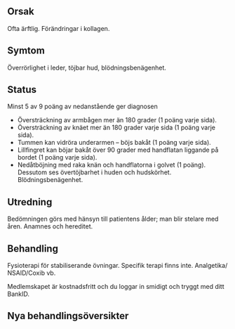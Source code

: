 ## Orsak

Ofta ärftlig. Förändringar i kollagen.

## Symtom

Överrörlighet i leder, töjbar hud, blödningsbenägenhet.

## Status

Minst 5 av 9 poäng av nedanstående ger diagnosen
* Översträckning av armbågen mer än 180 grader (1 poäng varje sida).
* Översträckning av knäet mer än 180 grader varje sida (1 poäng varje sida).
* Tummen kan vidröra underarmen – böjs bakåt (1 poäng varje sida).
* Lillfingret kan böjar bakåt över 90 grader med handflatan liggande på bordet (1 poäng varje sida).
* Nedåtböjning med raka knän och handflatorna i golvet (1 poäng).
Dessutom ses övertöjbarhet i huden och hudskörhet. Blödningsbenägenhet.

## Utredning

Bedömningen görs med hänsyn till patientens ålder; man blir stelare med åren. Anamnes och hereditet.

## Behandling

Fysioterapi för stabiliserande övningar. Specifik terapi finns inte. Analgetika/ NSAID/Coxib vb.


Medlemskapet är kostnadsfritt och du loggar in smidigt och tryggt med ditt BankID.

## Nya behandlingsöversikter

